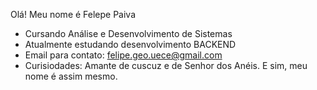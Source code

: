 Olá! Meu nome é Felepe Paiva

- Cursando Análise e Desenvolvimento de Sistemas
- Atualmente estudando desenvolvimento BACKEND 
- Email para contato: felipe.geo.uece@gmail.com
- Curisiodades: Amante de cuscuz e de Senhor dos Anéis. E sim, meu nome é assim mesmo.         

